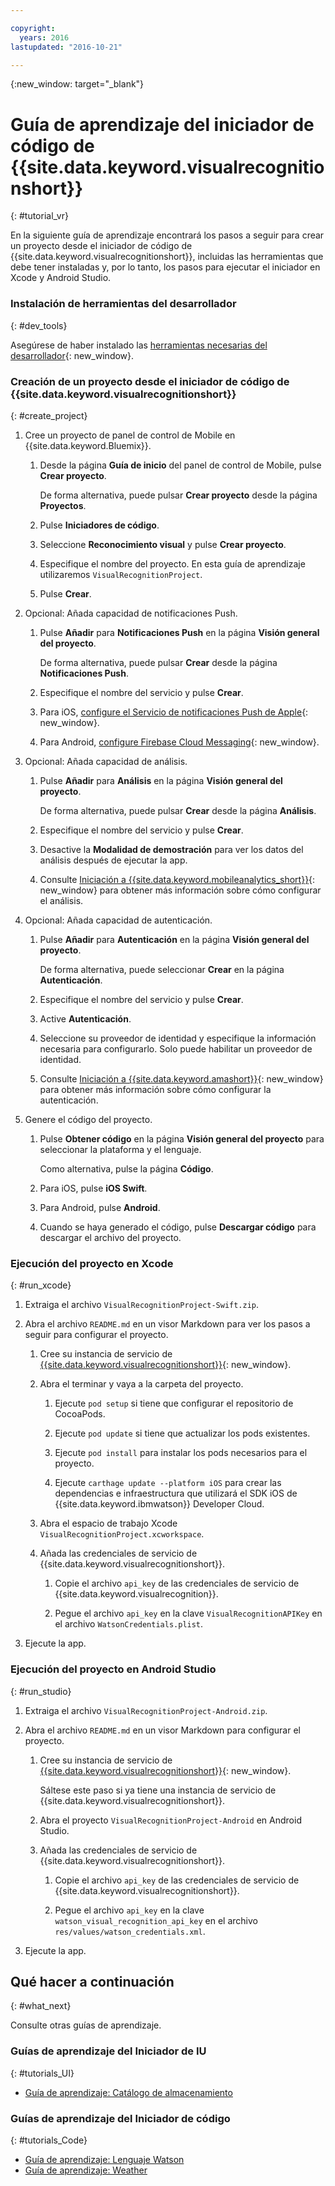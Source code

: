```yaml
---

copyright:
  years: 2016
lastupdated: "2016-10-21"

---
```

{:new_window: target="_blank"}

# Guía de aprendizaje del iniciador de código de {{site.data.keyword.visualrecognitionshort}}
{: #tutorial_vr}

En la siguiente guía de aprendizaje encontrará los pasos a seguir para crear un proyecto desde el iniciador de código de {{site.data.keyword.visualrecognitionshort}}, incluidas las herramientas que debe tener instaladas y, por lo tanto, los pasos para ejecutar el iniciador en Xcode y Android Studio.


### Instalación de herramientas del desarrollador
{: #dev_tools}

Asegúrese de haber instalado las [herramientas necesarias del desarrollador](get_code.html#prereq-dev-tools){: new_window}.


### Creación de un proyecto desde el iniciador de código de {{site.data.keyword.visualrecognitionshort}}
{: #create_project}

1. Cree un proyecto de panel de control de Mobile en {{site.data.keyword.Bluemix}}.

   1. Desde la página **Guía de inicio** del panel de control de Mobile, pulse **Crear proyecto**.

      De forma alternativa, puede pulsar **Crear proyecto** desde la página **Proyectos**.

   2. Pulse **Iniciadores de código**.

   3. Seleccione **Reconocimiento visual** y pulse **Crear proyecto**.

   4. Especifique el nombre del proyecto. En esta guía de aprendizaje utilizaremos `VisualRecognitionProject`.
   
   5. Pulse **Crear**.

2. Opcional: Añada capacidad de notificaciones Push.

   1. Pulse **Añadir** para **Notificaciones Push** en la página **Visión general del proyecto**.

      De forma alternativa, puede pulsar **Crear** desde la página **Notificaciones Push**.

   2. Especifique el nombre del servicio y pulse **Crear**.

   3. Para iOS, [configure el Servicio de notificaciones Push de Apple](/docs/services/mobilepush/t_push_provider_ios.html){: new_window}.

   4. Para Android, [configure Firebase Cloud Messaging](/docs/services/mobilepush/t_push_provider_android.html){: new_window}.
   
3. Opcional: Añada capacidad de análisis.

   1. Pulse **Añadir** para **Análisis** en la página **Visión general del proyecto**.

      De forma alternativa, puede pulsar **Crear** desde la página **Análisis**.

   2. Especifique el nombre del servicio y pulse **Crear**.
   
   3. Desactive la **Modalidad de demostración** para ver los datos del análisis después de ejecutar la app.
   
   4. Consulte [Iniciación a {{site.data.keyword.mobileanalytics_short}}](/docs/services/mobileanalytics/index.html){: new_window} para obtener más información sobre cómo configurar el análisis.
  
4. Opcional: Añada capacidad de autenticación.

   1. Pulse **Añadir** para **Autenticación** en la página **Visión general del proyecto**.

      De forma alternativa, puede seleccionar **Crear** en la página **Autenticación**.

   2. Especifique el nombre del servicio y pulse **Crear**.
   
   3. Active **Autenticación**.
   
   4. Seleccione su proveedor de identidad y especifique la información necesaria para configurarlo. Solo puede habilitar un proveedor de identidad.

   5. Consulte [Iniciación a {{site.data.keyword.amashort}}](/docs/services/mobileaccess/index.html){: new_window} para obtener más información sobre cómo configurar la autenticación.

5. Genere el código del proyecto.

   1. Pulse **Obtener código** en la página **Visión general del proyecto** para seleccionar la plataforma y el lenguaje.
   
      Como alternativa, pulse la página **Código**.
      
   2. Para iOS, pulse **iOS Swift**.
   
   3. Para Android, pulse **Android**.
   
   4. Cuando se haya generado el código, pulse **Descargar código** para descargar el archivo del proyecto.


### Ejecución del proyecto en Xcode
{: #run_xcode}

1. Extraiga el archivo `VisualRecognitionProject-Swift.zip`.

2. Abra el archivo `README.md` en un visor Markdown para ver los pasos a seguir para configurar el proyecto.

   1. Cree su instancia de servicio de [{{site.data.keyword.visualrecognitionshort}}](https://console.{DomainName}/catalog/services/visual-recognition/){: new_window}.
   
   2. Abra el terminar y vaya a la carpeta del proyecto.
   
      1. Ejecute `pod setup` si tiene que configurar el repositorio de CocoaPods.
      
      2. Ejecute `pod update` si tiene que actualizar los pods existentes.
      
      3. Ejecute `pod install` para instalar los pods necesarios para el proyecto.
      
      4. Ejecute `carthage update --platform iOS` para crear las dependencias e infraestructura que utilizará el SDK iOS de {{site.data.keyword.ibmwatson}} Developer Cloud.
      
   3. Abra el espacio de trabajo Xcode `VisualRecognitionProject.xcworkspace`.
   
   4. Añada las credenciales de servicio de {{site.data.keyword.visualrecognitionshort}}.
   
      1. Copie el archivo `api_key` de las credenciales de servicio de {{site.data.keyword.visualrecognition}}.
      
      2. Pegue el archivo `api_key` en la clave `VisualRecognitionAPIKey` en el archivo `WatsonCredentials.plist`.
      
3. Ejecute la app.


### Ejecución del proyecto en Android Studio
{: #run_studio}

1. Extraiga el archivo `VisualRecognitionProject-Android.zip`.

2. Abra el archivo `README.md` en un visor Markdown para configurar el proyecto.

   1. Cree su instancia de servicio de [{{site.data.keyword.visualrecognitionshort}}](https://console.{DomainName}/catalog/services/visual-recognition/){: new_window}.
   
      Sáltese este paso si ya tiene una instancia de servicio de {{site.data.keyword.visualrecognitionshort}}.
   
   2. Abra el proyecto `VisualRecognitionProject-Android` en Android Studio.
   
   4. Añada las credenciales de servicio de {{site.data.keyword.visualrecognitionshort}}.
   
      1. Copie el archivo `api_key` de las credenciales de servicio de {{site.data.keyword.visualrecognitionshort}}.
      
      2. Pegue el archivo `api_key` en la clave `watson_visual_recognition_api_key` en el archivo `res/values/watson_credentials.xml`.
      
3. Ejecute la app.


## Qué hacer a continuación
{: #what_next}

Consulte otras guías de aprendizaje.


### Guías de aprendizaje del Iniciador de IU
{: #tutorials_UI}

* [Guía de aprendizaje: Catálogo de almacenamiento](tutorial_store_catalog.html)


### Guías de aprendizaje del Iniciador de código
{: #tutorials_Code}

* [Guía de aprendizaje: Lenguaje Watson](tutorial_watson_language.html)
* [Guía de aprendizaje: Weather](tutorial_weather.html)
